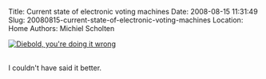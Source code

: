 Title: Current state of electronic voting machines
Date: 2008-08-15 11:31:49
Slug: 20080815-current-state-of-electronic-voting-machines
Location: Home
Authors: Michiel Scholten

<div class="content-image"><div><a href="http://xkcd.com/463/"><img src="http://aquariusoft.org/~mbscholt/images/content/voting_machines_500px.png" alt="Diebold, you're doing it wrong" title="Diebold, you're doing it wrong" /></a></div></div>
<br style="clear: both;" />

<p>I couldn't have said it better.</p>